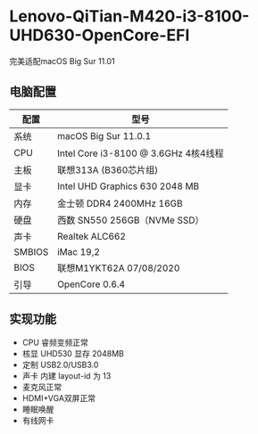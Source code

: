 # Lenovo-QiTian-M420-i3-8100-UHD630-OpenCore-EFI
完美适配macOS Big Sur 11.01

## 电脑配置
|配置|型号|
|----|----|
|系统|macOS Big Sur 11.0.1|
|CPU|Intel Core i3-8100 @ 3.6GHz 4核4线程|
|主板|联想313A (B360芯片组)|
|显卡|Intel UHD Graphics 630 2048 MB|
|内存|金士顿 DDR4 2400MHz 16GB|
|硬盘|西数 SN550 256GB（NVMe SSD）|
|声卡|Realtek ALC662|
|SMBIOS|iMac 19,2| 
|BIOS|联想M1YKT62A 07/08/2020| 
|引导|OpenCore 0.6.4| 


## 实现功能
- CPU 睿频变频正常
- 核显 UHD530 显存 2048MB
- 定制 USB2.0/USB3.0
- 声卡 内建 layout-id 为 13
- 麦克风正常
- HDMI+VGA双屏正常
- 睡眠唤醒
- 有线网卡
